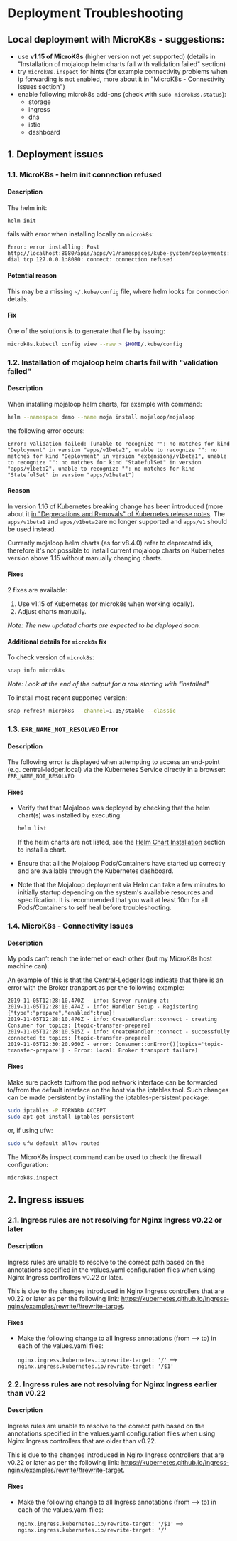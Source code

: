 # Deployment Troubleshooting

## Local deployment with MicroK8s - suggestions:

- use **v1.15 of MicroK8s** (higher version not yet supported) (details in "Installation of mojaloop helm charts fail with validation failed" section)
- try `microk8s.inspect` for hints (for example connectivity problems when ip forwarding is not enabled, more about it in "MicroK8s - Connectivity Issues section")
- enable following microk8s add-ons (check with `sudo microk8s.status`):
  - storage
  - ingress
  - dns
  - istio
  - dashboard

## 1. Deployment issues

### 1.1. MicroK8s - helm init connection refused

#### Description

The helm init:

   ```bash
   helm init
   ```

fails with error when installing locally on `microk8s`:

   ```
   Error: error installing: Post http://localhost:8080/apis/apps/v1/namespaces/kube-system/deployments: dial tcp 127.0.0.1:8080: connect: connection refused
   ```
   
#### Potential reason

This may be a missing  `~/.kube/config` file, where helm looks for connection details.

#### Fix

One of the solutions is to generate that file by issuing:

   ```bash
   microk8s.kubectl config view --raw > $HOME/.kube/config
   ```

### 1.2. Installation of mojaloop helm charts fail with "validation failed"

#### Description
   When installing mojaloop helm charts, for example with command:

   ```bash
   helm --namespace demo --name moja install mojaloop/mojaloop
   ```

   the following error occurs:

   ```
   Error: validation failed: [unable to recognize "": no matches for kind "Deployment" in version "apps/v1beta2", unable to recognize "": no matches for kind "Deployment" in version "extensions/v1beta1", unable to recognize "": no matches for kind "StatefulSet" in version "apps/v1beta2", unable to recognize "": no matches for kind "StatefulSet" in version "apps/v1beta1"]
   ```

#### Reason
  
In version 1.16 of Kubernetes breaking change has been introduced (more about it [in "Deprecations and Removals" of Kubernetes release notes](https://kubernetes.io/docs/setup/release/notes/#deprecations-and-removals). The `apps/v1beta1` and `apps/v1beta2`are no longer supported and `apps/v1` should be used instead.

Currently mojaloop helm charts (as for v8.4.0) refer to deprecated ids, therefore it's not possible to install current mojaloop charts on Kubernetes version above 1.15 without manually changing charts.

#### Fixes
  
2 fixes are available:
  
  1. Use v1.15 of Kubernetes (or microk8s when working locally).
  2. Adjust charts manually.

_Note: The new updated charts are expected to be deployed soon._

#### Additional details for `microk8s` fix

To check version of `microk8s`:
   ```bash
   snap info microk8s
   ```
_Note: Look at the end of the output for a row starting with "installed"_

To install most recent supported version:
   ```bash
   snap refresh microk8s --channel=1.15/stable --classic
   ```

### 1.3. `ERR_NAME_NOT_RESOLVED` Error

#### Description

The following error is displayed when attempting to access an end-point (e.g. central-ledger.local) via the Kubernetes Service directly in a browser: `ERR_NAME_NOT_RESOLVED`
    
#### Fixes
    
  * Verify that that Mojaloop was deployed by checking that the helm chart(s) was installed by executing:
   
      ```bash
      helm list
      ```

    If the helm charts are not listed, see the [Helm Chart Installation](README.md#4-helm) section to install a chart.
    
  * Ensure that all the Mojaloop Pods/Containers have started up correctly and are available through the Kubernetes dashboard.
  
  * Note that the Mojaloop deployment via Helm can take a few minutes to initially startup depending on the system's available resources and specification. It is recommended that you wait at least 10m for all Pods/Containers to self heal before troubleshooting.
  
### 1.4. MicroK8s - Connectivity Issues

#### Description

My pods can’t reach the internet or each other (but my MicroK8s host machine can). 

An example of this is that the Central-Ledger logs indicate that there is an error with the Broker transport as per the following example:
```
2019-11-05T12:28:10.470Z - info: Server running at: 
2019-11-05T12:28:10.474Z - info: Handler Setup - Registering {"type":"prepare","enabled":true}!
2019-11-05T12:28:10.476Z - info: CreateHandler::connect - creating Consumer for topics: [topic-transfer-prepare]
2019-11-05T12:28:10.515Z - info: CreateHandler::connect - successfully connected to topics: [topic-transfer-prepare]
2019-11-05T12:30:20.960Z - error: Consumer::onError()[topics='topic-transfer-prepare'] - Error: Local: Broker transport failure)
```
    
#### Fixes
    
Make sure packets to/from the pod network interface can be forwarded to/from the default interface on the host via the iptables tool. Such changes can be made persistent by installing the iptables-persistent package:

```bash
sudo iptables -P FORWARD ACCEPT
sudo apt-get install iptables-persistent
```

or, if using ufw:


```bash
sudo ufw default allow routed
```
The MicroK8s inspect command can be used to check the firewall configuration:

```bash
microk8s.inspect
```


## 2. Ingress issues

### 2.1. Ingress rules are not resolving for Nginx Ingress v0.22 or later

#### Description

Ingress rules are unable to resolve to the correct path based on the annotations specified in the values.yaml configuration files when using Nginx Ingress controllers v0.22 or later.

This is due to the changes introduced in Nginx Ingress controllers that are v0.22 or later as per the following link: https://kubernetes.github.io/ingress-nginx/examples/rewrite/#rewrite-target.
    
#### Fixes
    
  * Make the following change to all Ingress annotations (from --> to) in each of the values.yaml files:
  
    `nginx.ingress.kubernetes.io/rewrite-target: '/'` --> `nginx.ingress.kubernetes.io/rewrite-target: '/$1'`
   

### 2.2. Ingress rules are not resolving for Nginx Ingress earlier than v0.22

#### Description

Ingress rules are unable to resolve to the correct path based on the annotations specified in the values.yaml configuration files when using Nginx Ingress controllers that are older than v0.22.

This is due to the changes introduced in Nginx Ingress controllers that are v0.22 or later as per the following link: https://kubernetes.github.io/ingress-nginx/examples/rewrite/#rewrite-target.
    
#### Fixes
    
  * Make the following change to all Ingress annotations (from --> to) in each of the values.yaml files:
  
    `nginx.ingress.kubernetes.io/rewrite-target: '/$1'` --> `nginx.ingress.kubernetes.io/rewrite-target: '/'`
